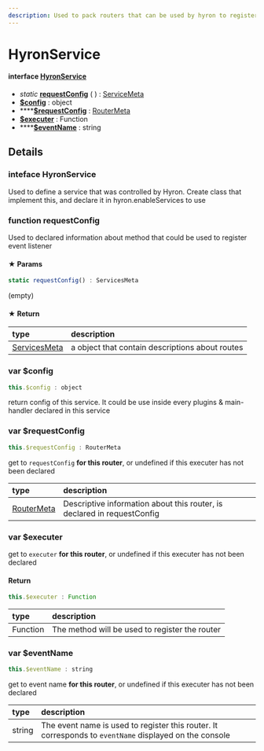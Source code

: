 ```yaml
---
description: Used to pack routers that can be used by hyron to register routers
---
```


# HyronService

#### interface [**HyronService**](hyronservice.md#interface-HyronService)

* _static_ [**requestConfig**](hyronservice.md#function-requestconfig) \( \) : [ServiceMeta](servicesmeta.md)
* [**$config**](hyronservice.md) : object
* \*\*\*\*[**$requestConfig**](hyronservice.md#var-usdrequestconfig) : [RouterMeta](routermeta.md)
* [**$executer**](hyronservice.md#var-usdexecuter) : Function
* \*\*\*\*[**$eventName**](hyronservice.md#var-usdeventname) : string

## Details

### inteface **HyronService**

Used to define a service that was controlled by Hyron. Create class that implement this, and declare it in hyron.enableServices to use



### function requestConfig

Used to declared information about method that could be used to register event listener

#### ★ Params

```javascript
static requestConfig() : ServicesMeta
```

\(empty\)

#### ★ **Return**

| type | description |
| :--- | :--- |
| [ServicesMeta](servicesmeta.md) | a object that contain descriptions about routes |



### var $config

```javascript
this.$config : object
```

return config of this service. It could be use inside every plugins & main-handler declared in this service



### var $requestConfig

```javascript
this.$requestConfig : RouterMeta
```

get to `requestConfig` **for this router**, or undefined if this executer has not been declared

| type | description |
| :--- | :--- |
| [RouterMeta](routermeta.md) | Descriptive information about this router, is declared in requestConfig |



### var $executer

get to `executer` **for this router**, or undefined if this executer has not been declared

#### Return

```javascript
this.$executer : Function
```

| type | description |
| :--- | :--- |
| Function | The method will be used to register the router |



### var $eventName

```javascript
this.$eventName : string
```

get to event name **for this router**, or undefined if this executer has not been declared

| type | description |
| :--- | :--- |
| string | The event name is used to register this router. It corresponds to `eventName` displayed on the console |

